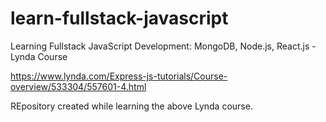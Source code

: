# learn-fullstack-javascript
Learning Fullstack JavaScript Development: MongoDB, Node.js, React.js - Lynda Course

https://www.lynda.com/Express-js-tutorials/Course-overview/533304/557601-4.html

REpository created while learning the above Lynda course. 
